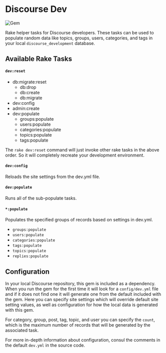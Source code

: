 # Discourse Dev

![Gem](https://img.shields.io/gem/v/discourse_dev)

Rake helper tasks for Discourse developers. These tasks can be used to populate random data like topics, groups, users, categories, and tags in your local `discourse_development` database.

## Available Rake Tasks

#### `dev:reset`

* db:migrate:reset
  * db:drop
  * db:create
  * db:migrate
* dev:config
* admin:create
* dev:populate
  * groups:populate
  * users:populate
  * categories:populate
  * topics:populate
  * tags:populate

The `rake dev:reset` command will just invoke other rake tasks in the above order. So it will completely recreate your development environment.

#### `dev:config`

Reloads the site settings from the dev.yml file.

#### `dev:populate`

Runs all of the sub-populate tasks.

#### `*:populate`

Populates the specified groups of records based on settings in dev.yml.

* `groups:populate`
* `users:populate`
* `categories:populate`
* `tags:populate`
* `topics:populate`
* `replies:populate`

## Configuration

In your local Discourse repository, this gem is included as a dependency. When you run the gem for the first time it will look for a `config/dev.yml` file and if it does not find one it will generate one from the default included with the gem. Here you can specify site settings which will override default site setting values, as well as configuration for how the local data is generated with this gem.

For category, group, post, tag, topic, and user you can specify the `count`, which is the maximum number of records that will be generated by the associated task.

For more in-depth information about configuration, consul the comments in the default `dev.yml` in the source code.
